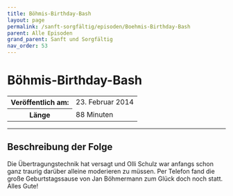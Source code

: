 ```yaml
---
title: Böhmis-Birthday-Bash
layout: page
permalink: /sanft-sorgfältig/episoden/Boehmis-Birthday-Bash
parent: Alle Episoden
grand_parent: Sanft und Sorgfältig
nav_order: 53
---
```


# Böhmis-Birthday-Bash
<table class="resp-table dcf-table dcf-table-responsive dcf-table-bordered dcf-table-striped dcf-w-100%">
                    <tbody>
                        <tr>
                            <th scope="row">Veröffentlich am:</th>
                            <td data-label="Veröffentlich am:">23. Februar 2014</td>
                        </tr>
                        <tr>
                            <th scope="row">Länge </th>
                            <td data-label="Länge ">88 Minuten</td>
                        </tr></tbody>
                </table>

***

## Beschreibung der Folge

<div>
Die Übertragungstechnik hat versagt und Olli Schulz war anfangs schon ganz traurig darüber alleine moderieren zu müssen. Per Telefon fand die große Geburtstagssause von Jan Böhmermann zum Glück doch noch statt. Alles Gute!  
</div>

